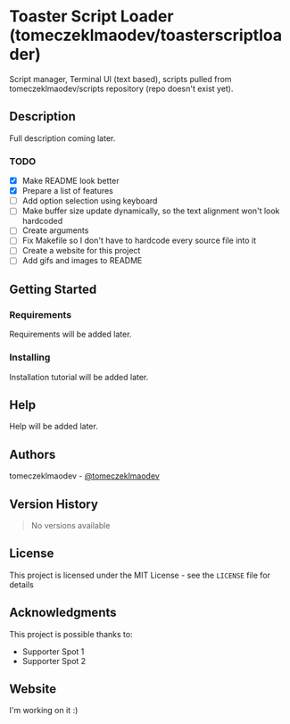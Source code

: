 # Toaster Script Loader (tomeczeklmaodev/toasterscriptloader)

Script manager, Terminal UI (text based), scripts pulled from tomeczeklmaodev/scripts repository (repo doesn't exist yet).

## Description

Full description coming later.

### TODO

- [x] Make README look better
- [x] Prepare a list of features
- [ ] Add option selection using keyboard
- [ ] Make buffer size update dynamically, so the text alignment won't look hardcoded
- [ ] Create arguments
- [ ] Fix Makefile so I don't have to hardcode every source file into it
- [ ] Create a website for this project
- [ ] Add gifs and images to README

## Getting Started

### Requirements

Requirements will be added later.

### Installing

Installation tutorial will be added later.

## Help

Help will be added later.

## Authors

tomeczeklmaodev - [@tomeczeklmaodev](https://twitter.com/tomeczeklmaodev)

## Version History

> No versions available

## License

This project is licensed under the MIT License - see the `LICENSE` file for details

## Acknowledgments

This project is possible thanks to:
* Supporter Spot 1
* Supporter Spot 2

## Website

I'm working on it :)